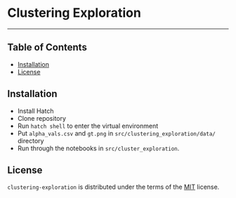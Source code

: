 # Clustering Exploration

-----

## Table of Contents

- [Installation](#installation)
- [License](#license)

## Installation

- Install Hatch
- Clone repository
- Run `hatch shell` to enter the virtual environment
- Put `alpha_vals.csv` and `gt.png` in `src/clustering_exploration/data/` directory
- Run through the notebooks in `src/cluster_exploration`.

## License

`clustering-exploration` is distributed under the terms of the [MIT](https://spdx.org/licenses/MIT.html) license.
